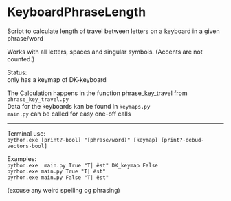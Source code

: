 # KeyboardPhraseLength
Script to calculate length of travel between letters on a keyboard in a given phrase/word

Works with all letters, spaces and singular symbols. (Accents are not counted.)

Status:  
only has a keymap of DK-keyboard

The Calculation happens in the function phrase_key_travel from ```phrase_key_travel.py```  
Data for the keyboards kan be found in ```keymaps.py```  
```main.py``` can be called for easy one-off calls  

____________________________________________________________

Terminal use:  
```python.exe [print?-bool] "[phrase/word)" [keymap] [print?-debud-vectors-bool]```

Examples:  
```python.exe  main.py True "T| êst" DK_keymap False```  
```pyrhon.exe main.py True "T| êst"```  
```pyrhon.exe main.py False "T| êst"```

(excuse any weird spelling og phrasing)
